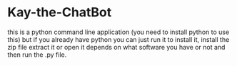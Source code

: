 # Kay-the-ChatBot

this is a python command line application (you need to install python to use this)
but if you already have python you can just run it
to install it, install the zip file extract it or open it depends on what software you have or not and then run the .py file.
